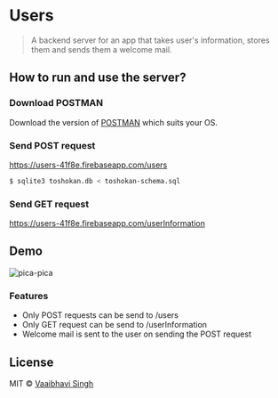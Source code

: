 # Users

> A backend server for an app that takes user's information, stores them and sends them a welcome mail.

## How to run and use the server?

### Download POSTMAN
Download the version of [POSTMAN](https://www.getpostman.com/apps) which suits your OS.


### Send POST request  
https://users-41f8e.firebaseapp.com/users

```sh
$ sqlite3 toshokan.db < toshokan-schema.sql
```

### Send GET request
https://users-41f8e.firebaseapp.com/userInformation


## Demo
<img src="https://cdn.vox-cdn.com/uploads/chorus_asset/file/655234/tumblr_mj3mo3MGAf1r0dbsno1_500.0.gif" alt="pica-pica">

### Features
* Only POST requests can be send to /users
* Only GET request can be send to /userInformation
* Welcome mail is sent to the user on sending the POST request

## License
MIT © [Vaaibhavi Singh](https://github.com/VaaibhaviSingh)
